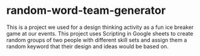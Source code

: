 # random-word-team-generator
This is a project we used for a design thinking activity as a fun ice breaker game at our events. This project uses Scripting in Google sheets to create random groups of two people with different skill sets and assign them a random keyword that their design and ideas would be based on.

